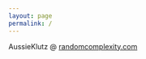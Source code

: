 ```yaml
---	
layout: page
permalink: /
---	
```


AussieKlutz @ [randomcomplexity.com](https://randomcomplexity.com/)